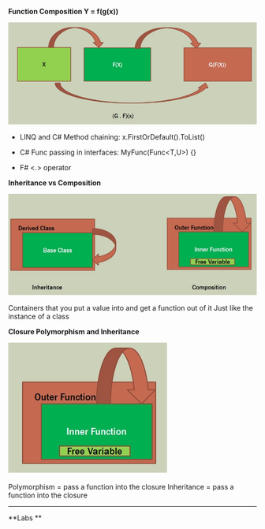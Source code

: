 **Function Composition  Y = f(g(x))**

![composition](../Images/composition.jpg)


* LINQ and C# Method chaining:  x.FirstOrDefault().ToList()

* C# Func<T> passing in interfaces:  <T> MyFunc(Func<T,U>) {}

* F# <.> operator


**Inheritance vs Composition**

![inheritance](../Images/inheritance.jpg)

Containers that you put a value into and get a function out of it
Just like the instance of a class


**Closure Polymorphism and Inheritance**

![polymorphism](../Images/polymorphism.jpg)

Polymorphism = pass a function into the closure
Inheritance = pass a function into the closure

---

**Labs **








